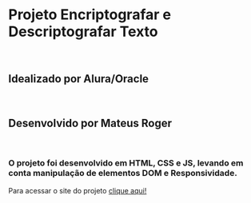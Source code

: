 <h1> Projeto Encriptografar e Descriptografar Texto </h1> </br>
<h2>Idealizado por Alura/Oracle</h2> </br>
<h2>Desenvolvido por <strong>Mateus Roger</strong></h2></br>
<h3>O projeto foi desenvolvido em HTML, CSS e JS, levando em conta manipulação de elementos DOM e Responsividade.</h3>

Para acessar o site do projeto <a href="https://denium.github.io/Decodificador-de-texto/">clique aqui!</a>

